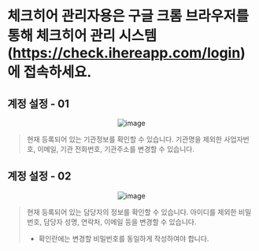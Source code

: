 # 체크히어 관리자용은 구글 크롬 브라우저를 통해 체크히어 관리 시스템 (https://check.ihereapp.com/login) 에 접속하세요.
## 계정 설정 - 01

<p align = "center">
<img  alt="image" src="https://github.com/user-attachments/assets/c5580d67-56a8-458f-a444-b6923a8837ec">
<p/>

>현재 등록되어 있는 기관정보를 확인할 수 있습니다.
>기관명을 제외한 사업자번호, 이메일, 기관 전화번호, 기관주소를 변경할 수 있습니다.

## 계정 설정 - 02

<p align = "center">
<img  alt="image" src="https://github.com/user-attachments/assets/84f9e335-03b2-49fa-83ae-b478be417953">
<p/>

>현재 등록되어 있는 담당자의 정보를 확인할 수 있습니다.
>아이디를 제외한 비밀번호, 담당자 성명, 연락처, 이메일 등을 변경할 수 있습니다.
> * 확인란에는 변경할 비밀번호를 동일하게 작성하여야 합니다.
